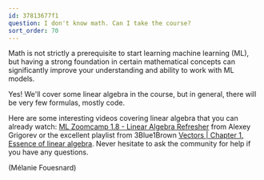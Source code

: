 ```yaml
---
id: 37813677f1
question: I don't know math. Can I take the course?
sort_order: 70
---
```


Math is not strictly a prerequisite to start learning machine learning (ML), but having a strong foundation in certain mathematical concepts can significantly improve your understanding and ability to work with ML models.

Yes! We'll cover some linear algebra in the course, but in general, there will be very few formulas, mostly code.

Here are some interesting videos covering linear algebra that you can already watch: [ML Zoomcamp 1.8 - Linear Algebra Refresher](https://www.youtube.com/watch?v=zZyKUeOR4Gg&list=PL3MmuxUbc_hIhxl5Ji8t4O6lPAOpHaCLR&index=8&ab_channel=DataTalksClub%E2%AC%9B) from Alexey Grigorev or the excellent playlist from 3Blue1Brown [Vectors | Chapter 1, Essence of linear algebra](https://www.youtube.com/watch?v=fNk_zzaMoSs&list=PLZHQObOWTQDPD3MizzM2xVFitgF8hE_ab&ab_channel=3Blue1Brown). Never hesitate to ask the community for help if you have any questions.

(Mélanie Fouesnard)

